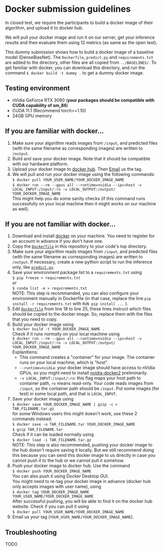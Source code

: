 # Docker submission guidelines

In closed test, we require the participants to build a docker image of their algorithm, and upload it to docker hub. 

We will pull your docker image and run it on our server, get your inference results and then evaluate them using 12 metrics (as same as the open test). 

This dummy submission shows how to build a docker image of a baseline model (DenseBiasNet). The `Dockerfile`, `predict.py` and `requirements.txt` are added to the directory, other files are all copied from `../BASELINES/`. To get familiar with docker, you can download this directory, and run the command `$ docker build -t dummy .` to get a dummy docker image.  

## Testing environment

* nVidia GeForce RTX 3090 (**your packages should be compatible with CUDA capability of sm_86**)
* CUDA 11.1 (Recommend torch>=1.10)
* 24GB GPU memory

## If you are familiar with docker...

1. Make sure your algorithm reads images from `/input`, and predicted files (with the same filename as corresponding images) are written to `/output`. 
2. Build and save your docker image. Note that it should be compatible with our hardware platform. 
3. Upload your docker image to [docker hub](https://hub.docker.com/). Then [Email](KiPA2022@outlook.com) us the tag. 
4. We will pull and run your docker image using the following commands:  
`$ docker pull YOUR_USER_NAME/YOUR_DOCKER_IMAGE_NAME`  
`$ docker run --rm --gpus all --runtime=nvidia --ipc=host -v LOCAL_INPUT:/input/:ro -v LOCAL_OUTPUT:/output/ YOUR_DOCKER_IMAGE_NAME`  
This might help you do some sanity checks (if this command runs successfully on your local machine then it might works on our machine as well). 

## If you are not familiar with docker...

1. Download and install [docker](https://docs.docker.com/engine/install/) on your machine. You need to register for an account in advance if you don't have one. 
2. Copy the [`Dockerfile`](Dockerfile) in this repository to your code's top directory. 
3. Make sure your algorithm reads images from `/input`, and predicted files (with the same filename as corresponding images) are written to `/output`. If necessary, create a new python script to run the inference only, like [`predict.py`](predict.py). 
4. Save your environment package list to a `requirements.txt` using   
`$ pip freeze > requirements.txt`   
or   
`$ conda list -e > requirements.txt`  
NOTE: This step is recommanded, you can also configure your environment manually in Dockerfile (in that case, replace the line `pip install -r requirements.txt` with `RUN pip install ...` ). 
5. Edit [`Dockerfile`](Dockerfile) from line 18 to line 25, these lines instruct which files should be copied to the docker image. So, replace them with the files that you need to copy. 
6. Build your docker image using  
`$ docker build -t YOUR_DOCKER_IMAGE_NAME .`  
Check if it runs normally on your local machine using  
`$ docker run --rm --gpus all --runtime=nvidia --ipc=host -v LOCAL_INPUT:/input/:ro -v LOCAL_OUTPUT:/output/ YOUR_DOCKER_IMAGE_NAME`  
Explanitions: 
    - This command creates a "container" for your image. The container runs on your local machine, which is "host". 
    - `--runtime=nvidia`: your docker image should have access to nVidia GPUs, so you might need to install [nvidia-docker2](https://docs.nvidia.com/datacenter/cloud-native/container-toolkit/install-guide.html#docker) preliminarily. 
    - `-v LOCAL_INPUT:/input/:ro`: this flag maps your host path to container path, `ro` means read-only. Your code reads images from `/input`, so the container path should be `/input`. Put some images (for test) in some local path, and that is `LOCAL_INPUT`.   
7. Save your docker image using  
`$ docker save YOUR_DOCKER_IMAGE_NAME | gzip -c > TAR_FILENAME.tar.gz`  
for some Windows users this might doesn't work, use these 2 commands instead:  
`$ docker save -o TAR_FILENAME.tar YOUR_DOCKER_IMAGE_NAME `  
`$ gzip TAR_FILENAME.tar`  
Check if it can be loaded normally using  
`$ docker load -i TAR_FILENAME.tar.gz`  
NOTE: This step is also recommended, pushing your docker image to the hub doesn't require saving it locally. But we still recommend doing this because you can send this docker image to us directly in case you cannot push it to the hub or we cannot pull it somehow. 
8. Push your docker image to docker hub. Use the command  
`$ docker push YOUR_DOCKER_IMAGE_NAME`  
You can also push it using Docker Desktop GUI.  
You might need to re-tag your docker image in advance (docker hub only accepts images with user name), using  
`$ docker tag YOUR_DOCKER_IMAGE_NAME YOUR_USER_NAME/YOUR_DOCKER_IMAGE_NAME`  
After successful pushing, you will be able to find it on the docker hub website. Check if you can pull it using  
`$ docker pull YOUR_USER_NAME/YOUR_DOCKER_IMAGE_NAME`  
9. Email us your tag (`YOUR_USER_NAME/YOUR_DOCKER_IMAGE_NAME`). 

## Troubleshooting

TODO
